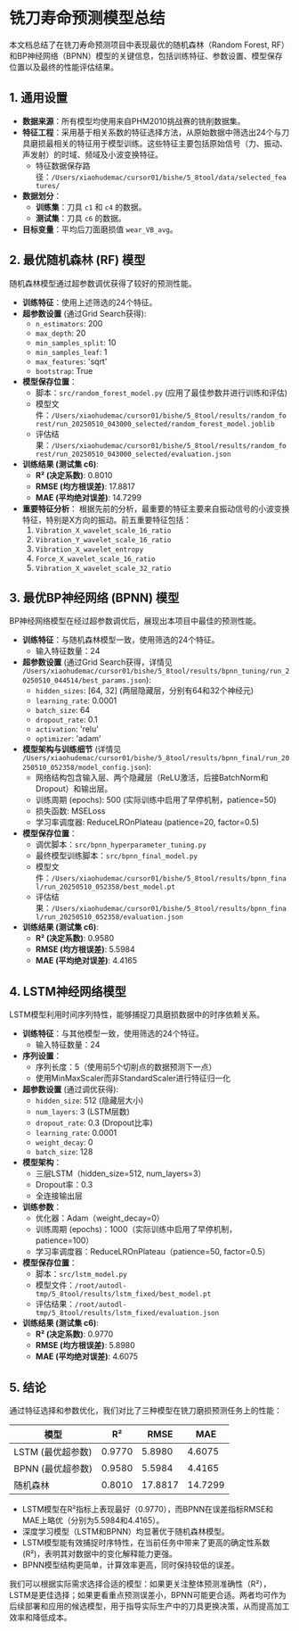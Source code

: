 # 铣刀寿命预测模型总结

本文档总结了在铣刀寿命预测项目中表现最优的随机森林（Random Forest, RF）和BP神经网络（BPNN）模型的关键信息，包括训练特征、参数设置、模型保存位置以及最终的性能评估结果。

## 1. 通用设置

- **数据来源**：所有模型均使用来自PHM2010挑战赛的铣削数据集。
- **特征工程**：采用基于相关系数的特征选择方法，从原始数据中筛选出24个与刀具磨损最相关的特征用于模型训练。这些特征主要包括原始信号（力、振动、声发射）的时域、频域及小波变换特征。
    - 特征数据保存路径：`/Users/xiaohudemac/cursor01/bishe/5_8tool/data/selected_features/`
- **数据划分**：
    - **训练集**：刀具 `c1` 和 `c4` 的数据。
    - **测试集**：刀具 `c6` 的数据。
- **目标变量**：平均后刀面磨损值 `wear_VB_avg`。

## 2. 最优随机森林 (RF) 模型

随机森林模型通过超参数调优获得了较好的预测性能。

- **训练特征**：使用上述筛选的24个特征。
- **超参数设置** (通过Grid Search获得):
    - `n_estimators`: 200
    - `max_depth`: 20
    - `min_samples_split`: 10
    - `min_samples_leaf`: 1
    - `max_features`: 'sqrt'
    - `bootstrap`: True
- **模型保存位置**：
    - 脚本：`src/random_forest_model.py` (应用了最佳参数并进行训练和评估)
    - 模型文件：`/Users/xiaohudemac/cursor01/bishe/5_8tool/results/random_forest/run_20250510_043000_selected/random_forest_model.joblib`
    - 评估结果：`/Users/xiaohudemac/cursor01/bishe/5_8tool/results/random_forest/run_20250510_043000_selected/evaluation.json`
- **训练结果 (测试集 c6)**:
    - **R² (决定系数)**: 0.8010
    - **RMSE (均方根误差)**: 17.8817
    - **MAE (平均绝对误差)**: 14.7299
- **重要特征分析**：
    根据先前的分析，最重要的特征主要来自振动信号的小波变换特征，特别是X方向的振动。前五重要特征包括：
    1.  `Vibration_X_wavelet_scale_16_ratio`
    2.  `Vibration_Y_wavelet_scale_16_ratio`
    3.  `Vibration_X_wavelet_entropy`
    4.  `Force_X_wavelet_scale_16_ratio`
    5.  `Vibration_X_wavelet_scale_32_ratio`

## 3. 最优BP神经网络 (BPNN) 模型

BP神经网络模型在经过超参数调优后，展现出本项目中最佳的预测性能。

- **训练特征**：与随机森林模型一致，使用筛选的24个特征。
    - 输入特征数量：24
- **超参数设置** (通过Grid Search获得，详情见 `/Users/xiaohudemac/cursor01/bishe/5_8tool/results/bpnn_tuning/run_20250510_044514/best_params.json`):
    - `hidden_sizes`: [64, 32] (两层隐藏层，分别有64和32个神经元)
    - `learning_rate`: 0.0001
    - `batch_size`: 64
    - `dropout_rate`: 0.1
    - `activation`: 'relu'
    - `optimizer`: 'adam'
- **模型架构与训练细节** (详情见 `/Users/xiaohudemac/cursor01/bishe/5_8tool/results/bpnn_final/run_20250510_052358/model_config.json`):
    - 网络结构包含输入层、两个隐藏层（ReLU激活，后接BatchNorm和Dropout）和输出层。
    - 训练周期 (epochs): 500 (实际训练中启用了早停机制，patience=50)
    - 损失函数: MSELoss
    - 学习率调度器: ReduceLROnPlateau (patience=20, factor=0.5)
- **模型保存位置**：
    - 调优脚本：`src/bpnn_hyperparameter_tuning.py`
    - 最终模型训练脚本：`src/bpnn_final_model.py`
    - 模型文件：`/Users/xiaohudemac/cursor01/bishe/5_8tool/results/bpnn_final/run_20250510_052358/best_model.pt`
    - 评估结果：`/Users/xiaohudemac/cursor01/bishe/5_8tool/results/bpnn_final/run_20250510_052358/evaluation.json`
- **训练结果 (测试集 c6)**:
    - **R² (决定系数)**: 0.9580
    - **RMSE (均方根误差)**: 5.5984
    - **MAE (平均绝对误差)**: 4.4165

## 4. LSTM神经网络模型

LSTM模型利用时间序列特性，能够捕捉刀具磨损数据中的时序依赖关系。

- **训练特征**：与其他模型一致，使用筛选的24个特征。
    - 输入特征数量：24
- **序列设置**：
    - 序列长度：5（使用前5个切削点的数据预测下一点）
    - 使用MinMaxScaler而非StandardScaler进行特征归一化
- **超参数设置** (通过调优获得):
    - `hidden_size`: 512 (隐藏层大小)
    - `num_layers`: 3 (LSTM层数)
    - `dropout_rate`: 0.3 (Dropout比率)
    - `learning_rate`: 0.0001
    - `weight_decay`: 0
    - `batch_size`: 128
- **模型架构**：
    - 三层LSTM（hidden_size=512, num_layers=3）
    - Dropout率：0.3
    - 全连接输出层
- **训练参数**：
    - 优化器：Adam（weight_decay=0）
    - 训练周期 (epochs)：1000（实际训练中启用了早停机制，patience=100）
    - 学习率调度器：ReduceLROnPlateau（patience=50, factor=0.5）
- **模型保存位置**：
    - 脚本：`src/lstm_model.py`
    - 模型文件：`/root/autodl-tmp/5_8tool/results/lstm_fixed/best_model.pt`
    - 评估结果：`/root/autodl-tmp/5_8tool/results/lstm_fixed/evaluation.json`
- **训练结果 (测试集 c6)**:
    - **R² (决定系数)**: 0.9770
    - **RMSE (均方根误差)**: 5.8980
    - **MAE (平均绝对误差)**: 4.6075

## 5. 结论

通过特征选择和参数优化，我们对比了三种模型在铣刀磨损预测任务上的性能：

| 模型           | R²     | RMSE    | MAE     |
|---------------|--------|---------|---------|
| LSTM (最优超参数) | 0.9770 | 5.8980  | 4.6075  |
| BPNN (最优超参数) | 0.9580 | 5.5984  | 4.4165  |
| 随机森林        | 0.8010 | 17.8817 | 14.7299 |

* LSTM模型在R²指标上表现最好（0.9770），而BPNN在误差指标RMSE和MAE上略优（分别为5.5984和4.4165）。
* 深度学习模型（LSTM和BPNN）均显著优于随机森林模型。
* LSTM模型能有效捕捉时序特性，在当前任务中带来了更高的确定性系数(R²)，表明其对数据中的变化解释能力更强。
* BPNN模型结构更简单，计算效率更高，同时保持较低的误差。

我们可以根据实际需求选择合适的模型：如果更关注整体预测准确性（R²），LSTM是更佳选择；如果更看重点预测误差小，BPNN可能更合适。两者均可作为后续部署和应用的候选模型，用于指导实际生产中的刀具更换决策，从而提高加工效率和降低成本。 